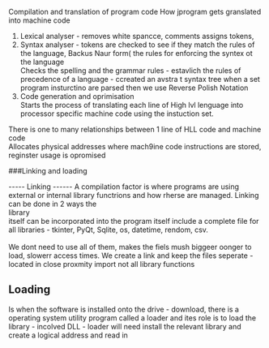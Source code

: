Compilation and translation of program code 
How jprogram gets granslated  into machine code 
1. Lexical analyser - removes white spancce, comments assigns tokens, 
2. Syntax analyser - tokens are checked to see if they match the rules of the language, Backus Naur form( the  rules  for enforcing the syntex ot the language<br>
Checks the spelling and the grammar rules - estavlich the rules of precedence of a language - ccreated an avstra t syntax tree when a set program insturctino are parsed 
then we use Reverse Polish Notation 
3. Code generation and oprimisation <br>
Starts the process of translating each line of High lvl lenguage into processor specific machine code using the instuction set. <br> 

There is one to many relationships between 1 line of HLL code and machine code <br>
Allocates physical addresses where mach9ine code instructions are stored, reginster usage is opromised 

###Linking and loading

----- Linking ------ 
A compilation factor is where programs are using external or internal library functrions and how rherse are managed. Linking can be done in 2 ways the <br> library <br>
itself can be incorporated into the program itself include a complete file for all libraries - tkinter, PyQt, Sqlite, os, datetime, rendom, csv.<br>
<br>
We dont need to use all of them, makes the fiels mush biggeer oonger to load, slowerr access times. We create a link and keep the files seperate - located in close proxmity import not all library functions 

## Loading
Is when the software is installed onto the drive - download, there is a operating system utility program called a loader and ites role is to load the library - incolved DLL - loader will need install the relevant library and create a logical address and read in 
